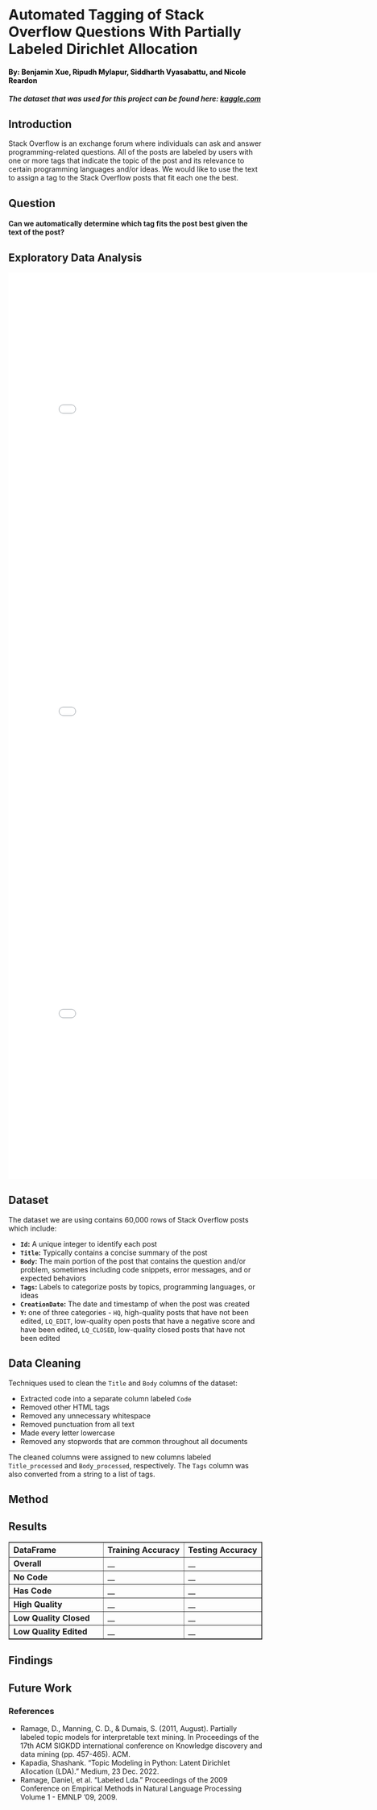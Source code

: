 # Automated Tagging of Stack Overflow Questions With Partially Labeled Dirichlet Allocation
<h4 id="creators">By: Benjamin Xue, Ripudh Mylapur, Siddharth Vyasabattu, and Nicole Reardon</h4>
<h5><em> The dataset that was used for this project can be found here: <a href = "https://www.kaggle.com/datasets/imoore/60k-stack-overflow-questions-with-quality-rate">kaggle.com</a></em></h5>

<h2><strong>Introduction</strong></h2>

<p>Stack Overflow is an exchange forum where individuals can ask and answer programming-related questions. All of the posts are labeled by users with one or more tags that indicate the topic of the post and its relevance to certain programming languages and/or ideas. We would like to use the text to assign a tag to the Stack Overflow posts that fit each one the best.</p>

<h2><strong>Question</strong></h2>
<h4><strong>Can we automatically determine which tag fits the post best given the text of the post?</strong></h4>

<h2><strong>Exploratory Data Analysis</strong></h2>
<iframe src="Number of Posts from December 2015 - March 2020.html" width=800 height=600 frameBorder=0></iframe>
<iframe src="Count of the Most Common Tags.html" width=800 height=600 frameBorder=0></iframe>
<iframe src="Bar Graph Visualizing the Distribution of the Most Common Tags per Month.html" width=800 height=600 frameBorder=0></iframe>

<h2><strong>Dataset</strong></h2>
<p>The dataset we are using contains 60,000 rows of Stack Overflow posts which include:</p>
<ul>
  <li><strong><code>Id</code>:</strong> A unique integer to identify each post</li>
  <li><strong><code>Title</code>:</strong> Typically contains a concise summary of the post</li>
  <li><strong><code>Body</code>:</strong> The main portion of the post that contains the question and/or problem, sometimes including code snippets, error messages, and or expected behaviors</li>
  <li><strong><code>Tags</code>:</strong> Labels to categorize posts by topics, programming languages, or ideas</li>
  <li><strong><code>CreationDate</code>:</strong> The date and timestamp of when the post was created</li>
  <li><strong><code>Y</code>:</strong> one of three categories - <code>HQ</code>, high-quality posts that have not been edited, <code>LQ_EDIT</code>, low-quality open posts that have a negative score and have been edited, <code>LQ_CLOSED</code>, low-quality closed posts that have not been edited</li>
</ul>

<h2><strong>Data Cleaning</strong></h2>
<p>Techniques used to clean the <code>Title</code> and <code>Body</code> columns of the dataset:</p>
<ul>
  <li>Extracted code into a separate column labeled <code>Code</code></li>
  <li>Removed other HTML tags</li>
  <li>Removed any unnecessary whitespace</li>
  <li>Removed punctuation from all text</li>
  <li>Made every letter lowercase</li>
  <li>Removed any stopwords that are common throughout all documents</li>
</ul>
<p>The cleaned columns were assigned to new columns labeled <code>Title_processed</code> and <code>Body_processed</code>, respectively. The <code>Tags</code> column was also converted from a string to a list of tags.</p>

<h2><strong>Method</strong></h2>

<h2><strong>Results</strong></h2>
<table border="1" class="dataframe">
  <thead>
    <tr style="text-align: left;">
      <th>DataFrame</th>
      <th>Training Accuracy</th>
      <th>Testing Accuracy</th>
    </tr>
  </thead>
  <tbody>
    <tr>
      <td><strong>Overall</strong></td>
      <td>__</td>
      <td>__</td>
    </tr>
    <tr>
      <td><strong>No Code</strong></td>
      <td>__</td>
      <td>__</td>
    </tr>
    <tr>
      <td><strong>Has Code</strong></td>
      <td>__</td>
      <td>__</td>
    </tr>
    <tr>
      <td><strong>High Quality</strong></td>
      <td>__</td>
      <td>__</td>
    </tr>
    <tr>
      <td><strong>Low Quality Closed</strong></td>
      <td>__</td>
      <td>__</td>
    </tr>
    <tr>
      <td><strong>Low Quality Edited</strong></td>
      <td>__</td>
      <td>__</td>
    </tr>
  </tbody>
</table>

<h2><strong>Findings</strong></h2>

<h2><strong>Future Work</strong></h2>

<h3>References</h3>
<ul>
<li>Ramage, D., Manning, C. D., & Dumais, S. (2011, August). Partially labeled topic models for interpretable text mining. In Proceedings of the 17th ACM SIGKDD international conference on Knowledge discovery and data mining (pp. 457-465). ACM.</li>
<li>Kapadia, Shashank. “Topic Modeling in Python: Latent Dirichlet Allocation (LDA).” Medium, 23 Dec. 2022.</li>
<li>Ramage, Daniel, et al. “Labeled Lda.” Proceedings of the 2009 Conference on Empirical Methods in Natural Language Processing Volume 1 - EMNLP ’09, 2009.</li>
</ul>

<style> 
	table{ 
		table-layout: fixed; 
		border-collapse: collapse;
		width: 100%;
        margin-right:60%;
        overflow: scroll;
		/*width: 100; 
		height:350px;*/ 
	 }
	 th{
	 	width:150%;
	 	overflow: auto;
  	white-space: nowrap;
	 }
     /* tr{
         page-break-inside: avoid;
     } */

	 td{ 
	 	overflow: auto;
	 	white-space: nowrap;
    word-wrap: break-word;
	 	width: 200%;

	 	/*width:60%;
	 	overflow: hidden;*/
/*    	white-space: nowrap;*/
	  }
    #creators{
      color: black;
    }
	sup {
	        vertical-align: super;
	        font-size: small;
	    }
</style>
